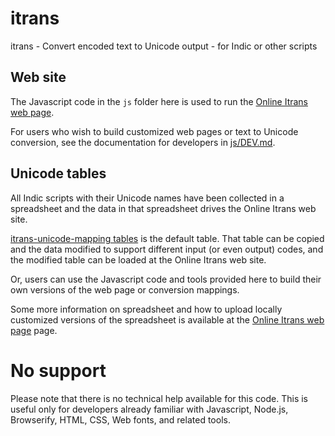 # itrans
itrans - Convert encoded text to Unicode output - for Indic or other scripts

## Web site

The Javascript code in the `js` folder here is used to run the [Online Itrans web page](http://www.aczoom/itrans/online/).

For users who wish to build customized web pages or text to Unicode conversion, see the documentation for developers in [js/DEV.md](js/DEV.md).

## Unicode tables

All Indic scripts with their Unicode names have been collected in a spreadsheet and the data in that spreadsheet drives the Online Itrans web site.

[itrans-unicode-mapping tables](https://docs.google.com/spreadsheets/d/14wZl8zCa4khZV3El2VGoqurKBLGx21mbS-yORi4w7Qo/edit?usp=sharing) is the default table.
That table can be copied and the data modified to support different input (or even output) codes, and the modified table can be loaded at the Online Itrans web site.

Or, users can use the Javascript code and tools provided here to build their own versions of the web page or conversion mappings.

Some more information on spreadsheet and how to upload locally customized versions of the spreadsheet is available at 
the [Online Itrans web page](http://www.aczoom/itrans/online/)
page.

# No support

Please note that there is no technical help available for this code. This is useful only for developers already familiar with Javascript, Node.js, Browserify, HTML, CSS, Web fonts, and related tools.

